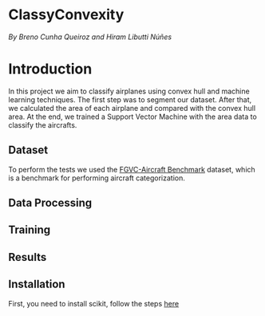 # ClassyConvexity
_By Breno Cunha Queiroz and Hiram Libutti Núñes_
# Introduction
In this project we aim to classify airplanes using convex hull and machine learning techniques. The first step was to segment our dataset. After that, we calculated the area of each airplane and compared with the convex hull area. At the end, we trained a Support Vector Machine with the area data to classify the aircrafts.

## Dataset
To perform the tests we used the [FGVC-Aircraft Benchmark](http://www.robots.ox.ac.uk/~vgg/data/fgvc-aircraft/) dataset, which is a benchmark for performing aircraft categorization.

## Data Processing

## Training

## Results

## Installation
First, you need to install scikit, follow the steps [here](https://scikit-image.org/docs/dev/install.html)
